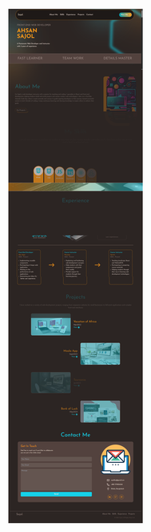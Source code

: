 ![Alt text](https://github.com/sajolbd/My-Portfolio-React/blob/98c6bfce40621288d8d429e3cf7c9b2642d50dfc/screencapture-localhost-5173-2025-04-29-17_05_46.png)
